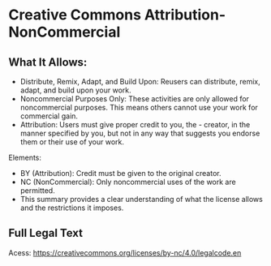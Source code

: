 # Creative Commons Attribution-NonCommercial

## What It Allows:
- Distribute, Remix, Adapt, and Build Upon: Reusers can distribute, remix, adapt, and build upon your work.
- Noncommercial Purposes Only: These activities are only allowed for noncommercial purposes. This means others cannot use your work for commercial gain.
- Attribution: Users must give proper credit to you, the - creator, in the manner specified by you, but not in any way that suggests you endorse them or their use of your work.

Elements:

- BY (Attribution): Credit must be given to the original creator.
- NC (NonCommercial): Only noncommercial uses of the work are permitted.
- This summary provides a clear understanding of what the license allows and the restrictions it imposes.

## Full Legal Text
Acess: https://creativecommons.org/licenses/by-nc/4.0/legalcode.en